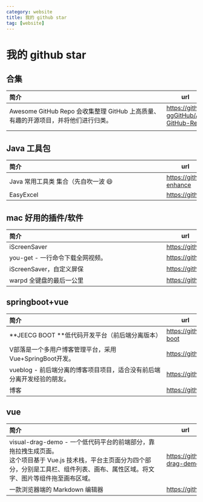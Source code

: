 ```yaml
---
category: website
title: 我的 github star
tag: [website]
---
```

# 我的 github star

## 合集

| <div style="width:400px">简介</div>                          | <div style="width:100px">url</div>                       |
| :----------------------------------------------------------- | -------------------------------------------------------- |
| Awesome GitHub Repo 会收集整理 GitHub 上高质量、有趣的开源项目，并将他们进行归类。 | <https://github.com/Wechat-ggGitHub/Awesome-GitHub-Repo> |
|                                                              |                                                          |

## Java 工具包

| <div style="width:400px">简介</div> | <div style="width:100px">url</div>          |
| :---------------------------------- | ------------------------------------------- |
| Java 常用工具类 集合（先自吹一波 😄  | <https://github.com/nibnait/common-enhance> |
| EasyExcel                           | <https://github.com/alibaba/easyexcel>      |

## mac 好用的插件/软件

| <div style="width:400px">简介</div> | <div style="width:100px">url</div>                |
| :---------------------------------- | ------------------------------------------------- |
| iScreenSaver                        | <https://github.com/titman/iScreenSaver>          |
| you-get - 一行命令下载全网视频。    | <https://github.com/soimort/you-get>              |
| iScreenSaver，自定义屏保            | <https://github.com/titman/iScreenSaver/releases> |
| warpd 全键盘的最后一公里            | <https://github.com/rvaiya/warpd>                 |

## springboot+vue

| <div style="width:400px">简介</div>                          | <div style="width:100px">url</div>        |
| :----------------------------------------------------------- | ----------------------------------------- |
| **JEECG BOOT **低代码开发平台（前后端分离版本）              | <https://github.com/jeecgboot/jeecg-boot> |
| V部落是一个多用户博客管理平台，采用Vue+SpringBoot开发。      | <https://github.com/lenve/VBlog>          |
| vueblog - 前后端分离的博客项目项目，适合没有前后端分离开发经验的朋友。 | <https://github.com/MarkerHub/vueblog>    |
| 博客                                                         | <https://github.com/zzzzbw/Fame>          |

## vue

| <div style="width:400px">简介</div>                          | <div style="width:100px">url</div>           |
| :----------------------------------------------------------- | -------------------------------------------- |
| visual-drag-demo - 一个低代码平台的前端部分，靠拖拉拽生成页面。<br/>这个项目基于 Vue.js 技术栈，平台主页面分为四个部分，分别是工具栏、组件列表、画布、属性区域。将文字、图片等组件拖至画布区域。 | <https://github.com/woai3c/visual-drag-demo> |
| 一款浏览器端的 Markdown 编辑器                               | <https://github.com/Vanessa219/vditor>       |

